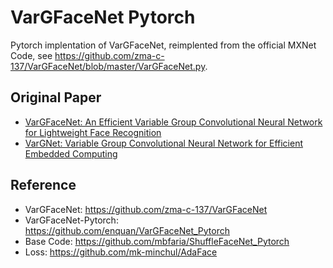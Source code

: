 # VarGFaceNet Pytorch
Pytorch implentation of VarGFaceNet, reimplented from the official MXNet Code, see https://github.com/zma-c-137/VarGFaceNet/blob/master/VarGFaceNet.py.

## Original Paper
- [VarGFaceNet: An Efficient Variable Group Convolutional Neural Network for Lightweight Face Recognition](https://arxiv.org/abs/1910.04985)
- [VarGNet: Variable Group Convolutional Neural Network for Efficient Embedded Computing](https://arxiv.org/abs/1907.05653)

## Reference
- VarGFaceNet: https://github.com/zma-c-137/VarGFaceNet
- VarGFaceNet-Pytorch: https://github.com/enquan/VarGFaceNet_Pytorch
- Base Code: https://github.com/mbfaria/ShuffleFaceNet_Pytorch
- Loss: https://github.com/mk-minchul/AdaFace
